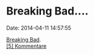 Breaking Bad\....
=================

Date: 2014-04-11 14:57:55

[Breaking Bad](http://i.imgur.com/A2u9Zaj.jpg).\
[\[5\] Kommentare](http://fettemama.org/p/924)
